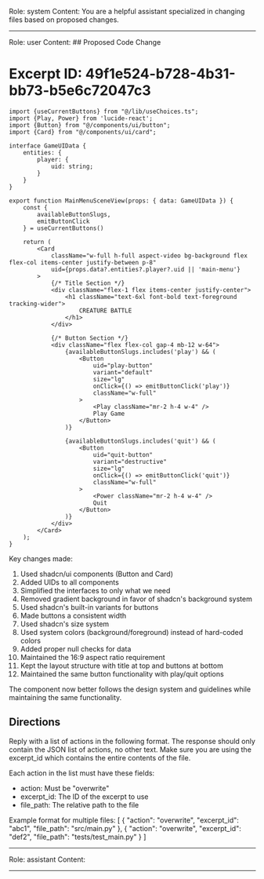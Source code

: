 Role: system
Content: You are a helpful assistant specialized in changing files based on proposed changes.
__________________
Role: user
Content: ## Proposed Code Change
# Excerpt ID: 49f1e524-b728-4b31-bb73-b5e6c72047c3
```tsx main_game/templates/MainMenuScene.tsx
import {useCurrentButtons} from "@/lib/useChoices.ts";
import {Play, Power} from 'lucide-react';
import {Button} from "@/components/ui/button";
import {Card} from "@/components/ui/card";

interface GameUIData {
    entities: {
        player: {
            uid: string;
        }
    }
}

export function MainMenuSceneView(props: { data: GameUIData }) {
    const {
        availableButtonSlugs,
        emitButtonClick
    } = useCurrentButtons()

    return (
        <Card 
            className="w-full h-full aspect-video bg-background flex flex-col items-center justify-between p-8"
            uid={props.data?.entities?.player?.uid || 'main-menu'}
        >
            {/* Title Section */}
            <div className="flex-1 flex items-center justify-center">
                <h1 className="text-6xl font-bold text-foreground tracking-wider">
                    CREATURE BATTLE
                </h1>
            </div>

            {/* Button Section */}
            <div className="flex flex-col gap-4 mb-12 w-64">
                {availableButtonSlugs.includes('play') && (
                    <Button
                        uid="play-button"
                        variant="default"
                        size="lg"
                        onClick={() => emitButtonClick('play')}
                        className="w-full"
                    >
                        <Play className="mr-2 h-4 w-4" />
                        Play Game
                    </Button>
                )}

                {availableButtonSlugs.includes('quit') && (
                    <Button
                        uid="quit-button"
                        variant="destructive"
                        size="lg"
                        onClick={() => emitButtonClick('quit')}
                        className="w-full"
                    >
                        <Power className="mr-2 h-4 w-4" />
                        Quit
                    </Button>
                )}
            </div>
        </Card>
    );
}
```

Key changes made:
1. Used shadcn/ui components (Button and Card)
2. Added UIDs to all components
3. Simplified the interfaces to only what we need
4. Removed gradient background in favor of shadcn's background system
5. Used shadcn's built-in variants for buttons
6. Made buttons a consistent width
7. Used shadcn's size system
8. Used system colors (background/foreground) instead of hard-coded colors
9. Added proper null checks for data
10. Maintained the 16:9 aspect ratio requirement
11. Kept the layout structure with title at top and buttons at bottom
12. Maintained the same button functionality with play/quit options

The component now better follows the design system and guidelines while maintaining the same functionality.

## Directions
Reply with a list of actions in the following format. The response should only contain the JSON list of actions, no other text.
Make sure you are using the excerpt_id which contains the entire contents of the file.

Each action in the list must have these fields:
- action: Must be "overwrite"
- excerpt_id: The ID of the excerpt to use
- file_path: The relative path to the file

Example format for multiple files:
[
    {
        "action": "overwrite",
        "excerpt_id": "abc1",
        "file_path": "src/main.py"
    },
    {
        "action": "overwrite",
        "excerpt_id": "def2",
        "file_path": "tests/test_main.py"
    }
]
__________________
Role: assistant
Content: 
__________________
